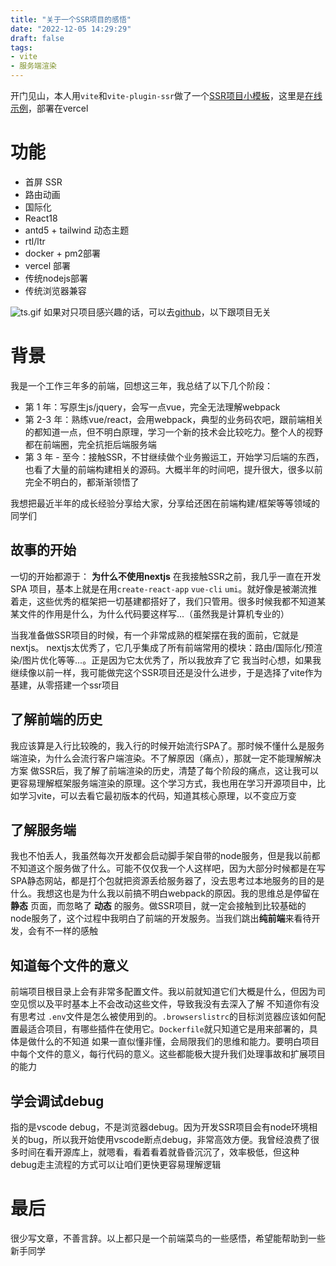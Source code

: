 ```yaml
---
title: "关于一个SSR项目的感悟"
date: "2022-12-05 14:29:29"
draft: false
tags:
- vite
- 服务端渲染
---
```


开门见山，本人用`vite`和`vite-plugin-ssr`做了一个[SSR项目小模板](https://github.com/hemengke1997/vite-react-ssr-boilerplate)，这里是[在线示例](https://vite-react-ssr-boilerplate-hemengke1997.vercel.app/en)，部署在vercel
# 功能

- 首屏 SSR
- 路由动画
- 国际化
- React18
- antd5 + tailwind 动态主题
- rtl/ltr
- docker + pm2部署
- vercel 部署
- 传统nodejs部署
- 传统浏览器兼容

![ts.gif](https://cdn.nlark.com/yuque/0/2022/gif/1447731/1670158244916-3be57d86-0e40-4ec6-a194-70fc628d1444.gif#averageHue=%23fefdfd&clientId=ufb4107fc-28d7-4&from=paste&height=467&id=u6aa16f89&originHeight=794&originWidth=862&originalType=binary&ratio=1&rotation=0&showTitle=false&size=776223&status=done&style=none&taskId=u82cfb4da-7ea3-4eca-a661-cc8f00f12ff&title=&width=507)
如果对只项目感兴趣的话，可以去[github](https://github.com/hemengke1997/vite-react-ssr-boilerplate)，以下跟项目无关
# 背景
我是一个工作三年多的前端，回想这三年，我总结了以下几个阶段：

- 第 1 年：写原生js/jquery，会写一点vue，完全无法理解webpack
- 第 2-3 年：熟练vue/react，会用webpack，典型的业务码农吧，跟前端相关的都知道一点，但不明白原理，学习一个新的技术会比较吃力。整个人的视野都在前端圈，完全抗拒后端服务端
- 第 3 年 - 至今：接触SSR，不甘继续做个业务搬运工，开始学习后端的东西，也看了大量的前端构建相关的源码。大概半年的时间吧，提升很大，很多以前完全不明白的，都渐渐领悟了

我想把最近半年的成长经验分享给大家，分享给还困在前端构建/框架等等领域的同学们
## 故事的开始 
一切的开始都源于： **为什么不使用nextjs**
在我接触SSR之前，我几乎一直在开发 SPA 项目，基本上就是在用`create-react-app` `vue-cli` `umi`。就好像是被潮流推着走，这些优秀的框架把一切基建都搭好了，我们只管用。很多时候我都不知道某某文件的作用是什么，为什么代码要这样写...（虽然我是计算机专业的）

当我准备做SSR项目的时候，有一个非常成熟的框架摆在我的面前，它就是nextjs。
nextjs太优秀了，它几乎集成了所有前端常用的模块：路由/国际化/预渲染/图片优化等等...。正是因为它太优秀了，所以我放弃了它
我当时心想，如果我继续像以前一样，我可能做完这个SSR项目还是没什么进步，于是选择了vite作为基建，从零搭建一个ssr项目
## 了解前端的历史
我应该算是入行比较晚的，我入行的时候开始流行SPA了。那时候不懂什么是服务端渲染，为什么会流行客户端渲染。不了解原因（痛点），那就一定不能理解解决方案
做SSR后，我了解了前端渲染的历史，清楚了每个阶段的痛点，这让我可以更容易理解框架服务端渲染的原理。这个学习方式，我也用在学习开源项目中，比如学习vite，可以去看它最初版本的代码，知道其核心原理，以不变应万变
## 了解服务端
我也不怕丢人，我虽然每次开发都会启动脚手架自带的node服务，但是我以前都不知道这个服务做了什么。可能不仅仅我一个人这样吧，因为大部分时候都是在写SPA静态网站，都是打个包就把资源丢给服务器了，没去思考过本地服务的目的是什么。我想这也是为什么我以前搞不明白webpack的原因。我的思维总是停留在 **静态** 页面，而忽略了 **动态** 的服务。做SSR项目，就一定会接触到比较基础的node服务了，这个过程中我明白了前端的开发服务。当我们跳出**纯前端**来看待开发，会有不一样的感触
## 知道每个文件的意义
前端项目根目录上会有非常多配置文件。我以前就知道它们大概是什么，但因为司空见惯以及平时基本上不会改动这些文件，导致我没有去深入了解
不知道你有没有思考过 `.env`文件是怎么被使用到的。`.browserslistrc`的目标浏览器应该如何配置最适合项目，有哪些插件在使用它。`Dockerfile`就只知道它是用来部署的，具体是做什么的不知道
如果一直似懂非懂，会局限我们的思维和能力。要明白项目中每个文件的意义，每行代码的意义。这些都能极大提升我们处理事故和扩展项目的能力
## 学会调试debug
指的是vscode debug，不是浏览器debug。因为开发SSR项目会有node环境相关的bug，所以我开始使用vscode断点debug，非常高效方便。我曾经浪费了很多时间在看开源库上，就嗯看，看着看着就昏昏沉沉了，效率极低，但这种debug走主流程的方式可以让咱们更快更容易理解逻辑


# 最后
很少写文章，不善言辞。以上都只是一个前端菜鸟的一些感悟，希望能帮助到一些新手同学

